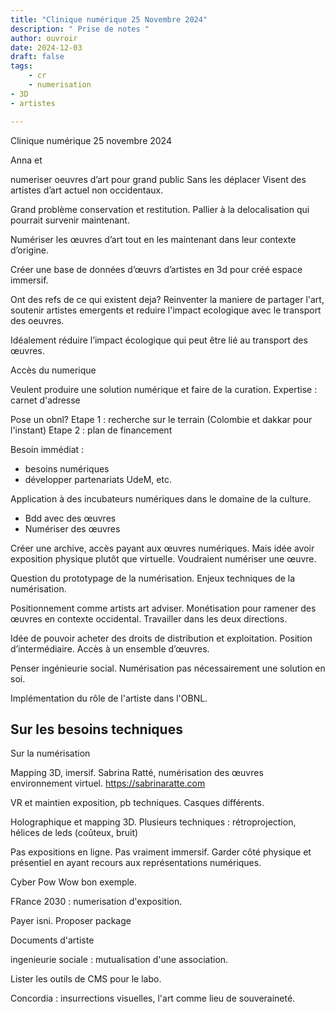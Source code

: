 ```yaml
---
title: "Clinique numérique 25 Novembre 2024"
description: " Prise de notes "
author: ouvroir
date: 2024-12-03
draft: false
tags:
    - cr 
    - numerisation
- 3D
- artistes    

---
```


Clinique numérique 25 novembre 2024

Anna et 

numeriser oeuvres d’art pour grand public
Sans les déplacer
Visent des artistes d’art actuel non occidentaux.

Grand problème conservation et restitution. 
Pallier à la delocalisation qui pourrait survenir maintenant. 

Numériser les œuvres d’art tout en les maintenant dans leur contexte d’origine.

Créer une base de données d’œuvrs d’artistes en 3d pour créé espace immersif. 

Ont des refs de ce qui existent deja? 
Reinventer la maniere de partager l'art, soutenir artistes emergents et reduire l'impact ecologique avec le transport des oeuvres. 

Idéalement réduire l’impact écologique qui peut être lié au transport des œuvres.

Accès du numerique

Veulent produire une solution numérique et faire de la curation.
Expertise : carnet d'adresse 

Pose un obnl? 
Etape 1 : recherche sur le terrain (Colombie et dakkar pour l'instant)
Etape 2 : plan de financement

Besoin immédiat : 
- besoins numériques
- développer partenariats UdeM, etc.

Application à des incubateurs numériques dans le domaine de la culture.
- Bdd avec des œuvres
- Numériser des œuvres

Créer une archive, accès payant aux œuvres numériques. Mais idée avoir exposition physique plutôt que virtuelle.
Voudraient numériser une œuvre. 

Question du prototypage de la numérisation.
Enjeux techniques de la numérisation.

Positionnement comme artists art adviser. Monétisation pour ramener des œuvres en contexte occidental. Travailler dans les deux directions.

Idée de pouvoir acheter des droits de distribution et exploitation. 
Position d’intermédiaire. Accès à un ensemble d’œuvres.

Penser ingénieurie social.
Numérisation pas nécessairement une solution en soi.

Implémentation du rôle de l'artiste dans l'OBNL. 


## Sur les besoins techniques

Sur la numérisation

Mapping 3D, imersif. Sabrina Ratté, numérisation des œuvres environnement virtuel.
https://sabrinaratte.com

VR et maintien exposition, pb techniques. Casques différents.

Holographique et mapping 3D.
Plusieurs techniques : rétroprojection, hélices de leds (coûteux, bruit)

Pas expositions en ligne. Pas vraiment immersif. Garder côté physique et présentiel en ayant recours aux représentations numériques. 

Cyber Pow Wow bon exemple. 

FRance 2030 : numerisation d'exposition. 

Payer isni. Proposer package

Documents d'artiste

ingenieurie sociale : mutualisation d'une association. 

Lister les outils de CMS pour le labo. 

Concordia : insurrections visuelles, l'art comme lieu de souveraineté.